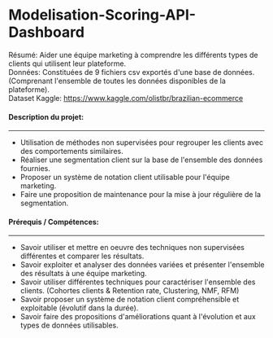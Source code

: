 # Modelisation-Scoring-API-Dashboard

Résumé: Aider une équipe marketing à comprendre les différents types de clients qui utilisent leur plateforme.<br />
Données: Constituées de 9 fichiers csv exportés d'une base de données. <br />(Comprenant l'ensemble de toutes les données disponibles de la plateforme).<br />
Dataset Kaggle: <a href="https://www.kaggle.com/olistbr/brazilian-ecommerce" title="Brazilian e-commerce dataset" >https://www.kaggle.com/olistbr/brazilian-ecommerce</a>

#### Description du projet:
---

- Utilisation de méthodes non supervisées pour regrouper les clients avec des comportements similaires.
- Réaliser une segmentation client sur la base de l'ensemble des données fournies.
- Proposer un système de notation client utilisable pour l'équipe marketing.
- Faire une proposition de maintenance pour la mise à jour régulière de la segmentation.

#### Prérequis / Compétences:
---

- Savoir utiliser et mettre en oeuvre des techniques non supervisées différentes et comparer les résultats.
- Savoir exploiter et analyser des données variées et présenter l'ensemble des résultats à une équipe marketing.
- Savoir utiliser différentes techniques pour caractériser l'ensemble des clients. (Cohortes clients & Retention rate, Clustering, NMF, RFM)
- Savoir proposer un système de notation client compréhensible et exploitable (évolutif dans la durée).
- Savoir faire des propositions d'améliorations quant à l'évolution et aux types de données utilisables.
